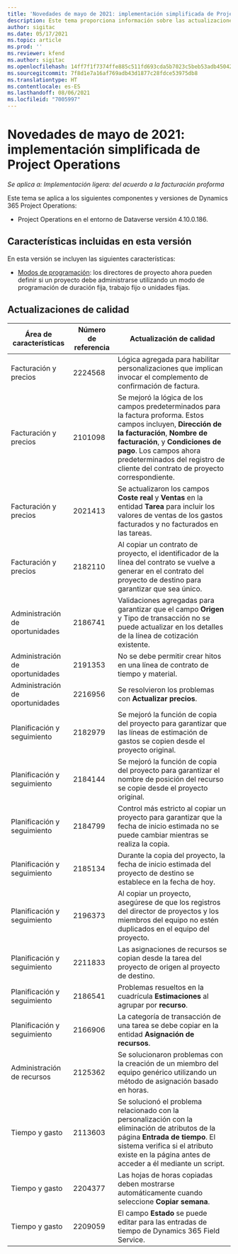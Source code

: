 ```yaml
---
title: 'Novedades de mayo de 2021: implementación simplificada de Project Operations'
description: Este tema proporciona información sobre las actualizaciones de calidad disponibles en la versión de mayo de 2021 de la implementación simplificada de Project Operations.
author: sigitac
ms.date: 05/17/2021
ms.topic: article
ms.prod: ''
ms.reviewer: kfend
ms.author: sigitac
ms.openlocfilehash: 14ff7f1f7374ffe885c511fd693cda5b7023c5beb53adb45042ddda1e932c93d
ms.sourcegitcommit: 7f8d1e7a16af769adb43d1877c28fdce53975db8
ms.translationtype: HT
ms.contentlocale: es-ES
ms.lasthandoff: 08/06/2021
ms.locfileid: "7005997"
---
```

# <a name="whats-new-may-2021---project-operations-lite-deployment"></a>Novedades de mayo de 2021: implementación simplificada de Project Operations

_Se aplica a: Implementación ligera: del acuerdo a la facturación proforma_

Este tema se aplica a los siguientes componentes y versiones de Dynamics 365 Project Operations:

   - Project Operations en el entorno de Dataverse versión 4.10.0.186.

## <a name="features-included-in-this-release"></a>Características incluidas en esta versión

En esta versión se incluyen las siguientes características:

- [Modos de programación](../../project-management/scheduling-modes.md): los directores de proyecto ahora pueden definir si un proyecto debe administrarse utilizando un modo de programación de duración fija, trabajo fijo o unidades fijas.

## <a name="quality-updates"></a>Actualizaciones de calidad

| **Área de características** | **Número de referencia** | **Actualización de calidad** |
| --- | --- | --- |
| Facturación y precios | 2224568 | Lógica agregada para habilitar personalizaciones que implican invocar el complemento de confirmación de factura. |
| Facturación y precios | 2101098 | Se mejoró la lógica de los campos predeterminados para la factura proforma. Estos campos incluyen, **Dirección de la facturación**, **Nombre de facturación**, y **Condiciones de pago**. Los campos ahora predeterminados del registro de cliente del contrato de proyecto correspondiente. |
| Facturación y precios | 2021413 | Se actualizaron los campos **Coste real** y **Ventas** en la entidad **Tarea** para incluir los valores de ventas de los gastos facturados y no facturados en las tareas. |
| Facturación y precios | 2182110 | Al copiar un contrato de proyecto, el identificador de la línea del contrato se vuelve a generar en el contrato del proyecto de destino para garantizar que sea único. |
| Administración de oportunidades | 2186741 | Validaciones agregadas para garantizar que el campo **Origen** y Tipo de transacción no se puede actualizar en los detalles de la línea de cotización existente. |
| Administración de oportunidades | 2191353 | No se debe permitir crear hitos en una línea de contrato de tiempo y material. |
| Administración de oportunidades | 2216956 | Se resolvieron los problemas con **Actualizar precios**. |
| Planificación y seguimiento | 2182979 | Se mejoró la función de copia del proyecto para garantizar que las líneas de estimación de gastos se copien desde el proyecto original. |
| Planificación y seguimiento | 2184144 | Se mejoró la función de copia del proyecto para garantizar el nombre de posición del recurso se copie desde el proyecto original. |
| Planificación y seguimiento | 2184799 | Control más estricto al copiar un proyecto para garantizar que la fecha de inicio estimada no se puede cambiar mientras se realiza la copia. |
| Planificación y seguimiento | 2185134 | Durante la copia del proyecto, la fecha de inicio estimada del proyecto de destino se establece en la fecha de hoy. |
| Planificación y seguimiento | 2196373 | Al copiar un proyecto, asegúrese de que los registros del director de proyectos y los miembros del equipo no estén duplicados en el equipo del proyecto. |
| Planificación y seguimiento | 2211833 | Las asignaciones de recursos se copian desde la tarea del proyecto de origen al proyecto de destino. |
| Planificación y seguimiento | 2186541 | Problemas resueltos en la cuadrícula **Estimaciones** al agrupar por **recurso**. |
| Planificación y seguimiento | 2166906 | La categoría de transacción de una tarea se debe copiar en la entidad **Asignación de recursos**. |
| Administración de recursos | 2125362 | Se solucionaron problemas con la creación de un miembro del equipo genérico utilizando un método de asignación basado en horas. |
| Tiempo y gasto | 2113603 | Se solucionó el problema relacionado con la personalización con la eliminación de atributos de la página **Entrada de tiempo**. El sistema verifica si el atributo existe en la página antes de acceder a él mediante un script. |
| Tiempo y gasto | 2204377 | Las hojas de horas copiadas deben mostrarse automáticamente cuando seleccione **Copiar semana**. |
| Tiempo y gasto | 2209059 | El campo **Estado** se puede editar para las entradas de tiempo de Dynamics 365 Field Service. |

